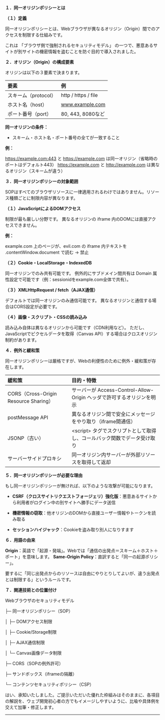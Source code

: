 **１．同一オリジンポリシーとは**

**（１）定義**

同一オリジンポリシーとは、Webブラウザが異なるオリジン（Origin）間でのアクセスを制限する仕組みです。

これは 「ブラウザ側で強制されるセキュリティモデル」 の一つで、悪意あるサイトが別サイトの機密情報を盗むことを防ぐ目的で導入されました。

**２．オリジン（Origin）の構成要素**

オリジンは以下の３要素で決まります。

| **要素**             | **例**                                            |
|:---------------------|:--------------------------------------------------|
| スキーム（protocol） | http / https / file                               |
| ホスト名（host）     | [<u>www.example.com</u>](https://www.example.com) |
| ポート番号（port）   | 80, 443, 8080など                                 |

**同一オリジンの条件：**

- スキーム・ホスト名・ポート番号の全てが一致すること

**例：**

https://example.com:443 と https://example.com は同一オリジン（省略時のポートはデフォルト443） https://example.com と http://example.com は異なるオリジン（スキームが違う）

**３．同一オリジンポリシーの対象範囲**

SOPはすべてのブラウザリソースに一律適用されるわけではありません。リソース種類ごとに制限内容が異なります。

**（１）JavaScriptによるDOMアクセス**

制限が最も厳しい分野です。 異なるオリジンの iframe 内のDOMには直接アクセスできません。

**例：**

example.com 上のページが、evil.com の iframe 内テキストを .contentWindow.document で読む → 禁止

**（２）Cookie・LocalStorage・IndexedDB**

同一オリジンでのみ共有可能です。 例外的にサブドメイン間共有は Domain 属性設定で可能です（例：sessionidをexample.com全体で共有）。

**（３）XMLHttpRequest / fetch（AJAX通信）**

デフォルトでは同一オリジンのみ通信可能です。 異なるオリジンと通信する場合はCORS設定が必要です。

**（４）画像・スクリプト・CSSの読み込み**

読み込み自体は異なるオリジンから可能です（CDN利用など）。 ただし、JavaScriptでピクセルデータを取得（Canvas API）する場合はクロスオリジン制約があります。

**４．例外と緩和策**

同一オリジンポリシーは厳格ですが、Webの利便性のために例外・緩和策が存在します。

| **緩和策** | **目的・特徴** |
|:---|:---|
| CORS（Cross-Origin Resource Sharing） | サーバーが Access-Control-Allow-Origin ヘッダで許可するオリジンを明示 |
| postMessage API | 異なるオリジン間で安全にメッセージをやり取り（iframe間通信） |
| JSONP（古い） | \<script\> タグでスクリプトとして取得し、コールバック関数でデータ受け取り |
| サーバーサイドプロキシ | 同一オリジン内サーバーが外部リソースを取得して返却 |

**５．同一オリジンポリシーが必要な理由**

もし同一オリジンポリシーが無ければ、以下のような攻撃が可能になります。

- **CSRF（クロスサイトリクエストフォージェリ）強化版**：悪意あるサイトから利用者がログイン中の別サイトへ勝手にデータ送信

- **機密情報の窃取**：他オリジンのDOMから直接ユーザー情報やトークンを読み取る

- **セッションハイジャック**：Cookieを盗み取り別人になりすます

**６．用語の由来**

**Origin**：英語で「起源・発端」。Webでは「通信の出発点＝スキーム＋ホスト＋ポート」を意味します。 **Same-Origin Policy**：直訳すると「同一の起源ポリシー」。

要するに「同じ出発点からのリソースは自由にやりとりしてよいが、違う出発点とは制限する」というルールです。

**７．関連技術との位置付け**

Webブラウザのセキュリティモデル

├─ 同一オリジンポリシー（SOP）

│ ├─ DOMアクセス制限

│ ├─ Cookie/Storage制限

│ ├─ AJAX通信制限

│ └─ Canvas画像データ制限

├─ CORS（SOPの例外許可）

├─ サンドボックス（iframeの隔離）

└─ コンテンツセキュリティポリシー（CSP）

はい、承知いたしました。ご提示いただいた優れた枠組みはそのままに、各項目の解説を、ウェブ開発初心者の方でもイメージしやすいように、比喩や具体例を交えて加筆・修正します。

---
